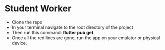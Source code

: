 # Student Worker 

- Clone the repo
- In your terminal navigate to the root directory of the project
- Then run this command: <b>flutter pub get</b>
- Once all the red lines are gone, run the app on your emulator or physical device.
